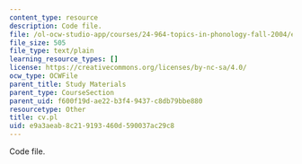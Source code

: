 ```yaml
---
content_type: resource
description: Code file.
file: /ol-ocw-studio-app/courses/24-964-topics-in-phonology-fall-2004/e9a3aeab8c219193460d590037ac29c8_cv.pl
file_size: 505
file_type: text/plain
learning_resource_types: []
license: https://creativecommons.org/licenses/by-nc-sa/4.0/
ocw_type: OCWFile
parent_title: Study Materials
parent_type: CourseSection
parent_uid: f600f19d-ae22-b3f4-9437-c8db79bbe880
resourcetype: Other
title: cv.pl
uid: e9a3aeab-8c21-9193-460d-590037ac29c8
---
```

Code file.